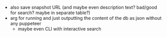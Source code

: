- also save snapshot URL (and maybe even description text? bad/good for search? maybe in separate table?)
- arg for running and just outputting the content of the db as json without any puppeteer
  - maybe even CLI with interactive search
